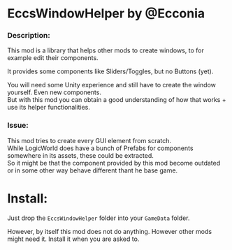 # EccsWindowHelper by @Ecconia

### Description:

This mod is a library that helps other mods to create windows, to for example edit their components.

It provides some components like Sliders/Toggles, but no Buttons (yet).

You will need some Unity experience and still have to create the window yourself. Even new components.\
But with this mod you can obtain a good understanding of how that works + use its helper functionalities.

### Issue:

This mod tries to create every GUI element from scratch.\
While LogicWorld does have a bunch of Prefabs for components somewhere in its assets, these could be extracted.\
So it might be that the component provided by this mod become outdated or in some other way behave different thant he base game.

# Install:

Just drop the `EccsWindowHelper` folder into your `GameData` folder.

However, by itself this mod does not do anything. However other mods might need it. Install it when you are asked to.
